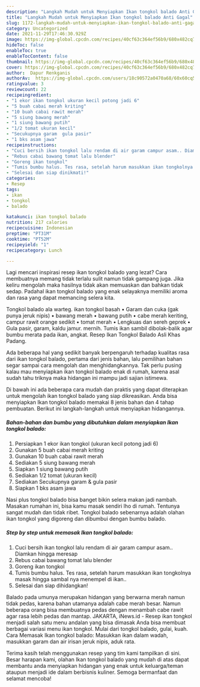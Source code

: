 ```yaml
---
description: "Langkah Mudah untuk Menyiapkan Ikan tongkol balado Anti Gagal"
title: "Langkah Mudah untuk Menyiapkan Ikan tongkol balado Anti Gagal"
slug: 1172-langkah-mudah-untuk-menyiapkan-ikan-tongkol-balado-anti-gagal
category: Uncategorized
date: 2021-11-29T17:46:30.929Z
image: https://img-global.cpcdn.com/recipes/40cf63c364ef56b9/680x482cq70/ikan-tongkol-balado-foto-resep-utama.jpg
hideToc: false
enableToc: true
enableTocContent: false
thumbnail: https://img-global.cpcdn.com/recipes/40cf63c364ef56b9/680x482cq70/ikan-tongkol-balado-foto-resep-utama.jpg
cover: https://img-global.cpcdn.com/recipes/40cf63c364ef56b9/680x482cq70/ikan-tongkol-balado-foto-resep-utama.jpg
author:  Dapur Renkganis
authorAv:  https://img-global.cpcdn.com/users/18c90572a0470a68/60x60cq50/avatar.jpg
ratingvalue: 3
reviewcount: 22
recipeingredient:
- "1 ekor ikan tongkol ukuran kecil potong jadi 6"
- "5 buah cabai merah kriting"
- "10 buah cabai rawit merah"
- "5 siung bawang merah"
- "1 siung bawang putih"
- "1/2 tomat ukuran kecil"
- "Secukupnya garam  gula pasir"
- "1 bks asam jawa"
recipeinstructions:
- "Cuci bersih ikan tongkol lalu rendam di air garam campur asam.. Diamkan hingga meresap"
- "Rebus cabai bawang tomat lalu blender"
- "Goreng ikan tongkol"
- "Tumis bumbu halus. Tes rasa, setelah harum masukkan ikan tongkolnya masak hingga sambal nya menempel di ikan.."
- "Selesai dan siap dinikmati!"
categories:
- Resep
tags:
- ikan
- tongkol
- balado

katakunci: ikan tongkol balado 
nutrition: 217 calories
recipecuisine: Indonesian
preptime: "PT31M"
cooktime: "PT52M"
recipeyield: "1"
recipecategory: Lunch

---
```



Lagi mencari inspirasi resep ikan tongkol balado yang lezat? Cara membuatnya memang tidak terlalu sulit namun tidak gampang juga. Jika keliru mengolah maka hasilnya tidak akan memuaskan dan bahkan tidak sedap. Padahal ikan tongkol balado yang enak selayaknya memiliki aroma dan rasa yang dapat memancing selera kita.


Tongkol balado ala warteg. ikan tongkol basah • Garam dan cuka (gak punya jeruk nipis) • bawang merah • bawang putih • cabe merah keriting, campur rawit orange sedikit • tomat merah • Lengkuas dan sereh geprek • Gula pasir, garam, kaldu jamur. mernih. Tumis ikan sambil dibolak-balik agar bumbu merata pada ikan, angkat. Resep Ikan Tongkol Balado Asli Khas Padang.

Ada beberapa hal yang sedikit banyak berpengaruh terhadap kualitas rasa dari ikan tongkol balado, pertama dari jenis bahan, lalu pemilihan bahan segar sampai cara mengolah dan menghidangkannya. Tak perlu pusing kalau mau menyiapkan ikan tongkol balado enak di rumah, karena asal sudah tahu triknya maka hidangan ini mampu jadi sajian istimewa.


Di bawah ini ada beberapa cara mudah dan praktis yang dapat diterapkan untuk mengolah ikan tongkol balado yang siap dikreasikan. Anda bisa menyiapkan Ikan tongkol balado memakai 8 jenis bahan dan 4 tahap pembuatan. Berikut ini langkah-langkah untuk menyiapkan hidangannya.

<!--inarticleads1-->

##### Bahan-bahan dan bumbu yang dibutuhkan dalam menyiapkan Ikan tongkol balado:

1. Persiapkan 1 ekor ikan tongkol (ukuran kecil potong jadi 6)
1. Gunakan 5 buah cabai merah kriting
1. Gunakan 10 buah cabai rawit merah
1. Sediakan 5 siung bawang merah
1. Siapkan 1 siung bawang putih
1. Sediakan 1/2 tomat (ukuran kecil)
1. Sediakan Secukupnya garam &amp; gula pasir
1. Siapkan 1 bks asam jawa


Nasi plus tongkol balado bisa banget bikin selera makan jadi nambah. Masakan rumahan ini, bisa kamu masak sendiri lho di rumah. Tentunya sangat mudah dan tidak ribet. Tongkol balado sebenarnya adalah olahan ikan tongkol yang digoreng dan dibumbui dengan bumbu balado. 

<!--inarticleads2-->

##### Step by step untuk memasak Ikan tongkol balado:

1. Cuci bersih ikan tongkol lalu rendam di air garam campur asam.. Diamkan hingga meresap
1. Rebus cabai bawang tomat lalu blender
1. Goreng ikan tongkol
1. Tumis bumbu halus. Tes rasa, setelah harum masukkan ikan tongkolnya masak hingga sambal nya menempel di ikan..
1. Selesai dan siap dihidangkan!

Balado pada umunya merupakan hidangan yang berwarna merah namun tidak pedas, karena bahan utamanya adalah cabe merah besar. Namun beberapa orang bisa membuatnya pedas dengan menambah cabe rawit agar rasa lebih pedas dan mantap. JAKARTA, iNews.id - Resep ikan tongkol menjadi salah satu menu andalan yang bisa dimasak Anda bisa membuat berbagai variasi menu ikan tongkol. Mulai dari tongkol balado, gulai, kuah. Cara Memasak Ikan tongkol balado: Masukkan ikan dalam wadah, masukkan garam dan air irisan jeruk nipis, aduk rata. 

Terima kasih telah menggunakan resep yang tim kami tampilkan di sini. Besar harapan kami, olahan Ikan tongkol balado yang mudah di atas dapat membantu anda menyiapkan hidangan yang enak untuk keluarga/teman ataupun menjadi ide dalam berbisnis kuliner. Semoga bermanfaat dan selamat mencoba!
